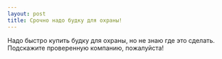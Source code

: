 ```yaml
---
layout: post 
title: Срочно надо будку для охраны! 
--- 
```

Надо быстро купить будку для охраны, но не знаю где это сделать. Подскажите проверенную компанию, пожалуйста!